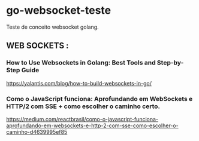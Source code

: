 # go-websocket-teste
Teste de conceito websocket golang. 


   ## WEB SOCKETS : 
   ### How to Use Websockets in Golang: Best Tools and Step-by-Step Guide
   https://yalantis.com/blog/how-to-build-websockets-in-go/
            
   ### Como o JavaScript funciona: Aprofundando em WebSockets e HTTP/2 com SSE + como escolher o caminho certo.
  https://medium.com/reactbrasil/como-o-javascript-funciona-aprofundando-em-websockets-e-http-2-com-sse-como-escolher-o-caminho-d4639995ef85

